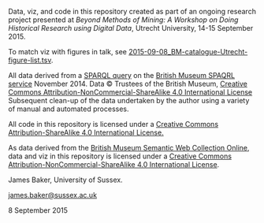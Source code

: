 Data, viz, and code in this repository created as part of an ongoing research project presented at *Beyond Methods of Mining: A Workshop on Doing Historical Research using Digital Data*, Utrecht University, 14-15 September 2015.

To match viz with figures in talk, see [2015-09-08_BM-catalogue-Utrecht-figure-list.tsv](https://github.com/drjwbaker/2015-09_Mining-Utrecht/blob/master/2015-09-08_BM-catalogue-Utrecht-figure-list.tsv).

All data derived from a [SPARQL query](https://gist.github.com/drjwbaker/713a8bfc5afb91017503) on the [British Museum SPAQRL service](http://collection.britishmuseum.org/sparql) November 2014. Data © Trustees of the British Museum, [Creative Commons Attribution-NonCommercial-ShareAlike 4.0 International License](http://creativecommons.org/licenses/by-nc-sa/4.0/) Subsequent clean-up of the data undertaken by the author using a variety of manual and automated processes.

All code in this repository is licensed under a [Creative Commons Attribution-ShareAlike 4.0 International License.](http://creativecommons.org/licenses/by-sa/4.0/)

As data derived from the [British Museum Semantic Web Collection Online](http://collection.britishmuseum.org/licensing.html), data and viz in this repository is licensed under a [Creative Commons Attribution-NonCommercial-ShareAlike 4.0 International License](http://creativecommons.org/licenses/by-nc-sa/4.0/).

James Baker, University of Sussex.

james.baker@sussex.ac.uk

8 September 2015
